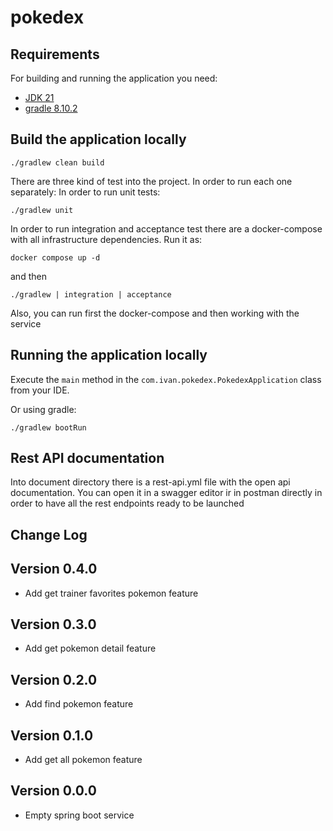 # pokedex

## Requirements

For building and running the application you need:

- [JDK 21](https://openjdk.org/projects/jdk/21/)
- [gradle 8.10.2](https://docs.gradle.org/8.10.2/release-notes.html)

## Build the application locally
```shell
./gradlew clean build
```

There are three kind of test into the project. In order to run each one separately:
In order to run unit tests:

```shell
./gradlew unit
```

In order to run integration and acceptance test there are a docker-compose with all infrastructure dependencies. Run it as:

```shell
docker compose up -d
```
and then
```shell
./gradlew | integration | acceptance
```

Also, you can run first the docker-compose and then working with the service

## Running the application locally

Execute the `main` method in the `com.ivan.pokedex.PokedexApplication` class from your IDE.

Or using gradle:

```shell
./gradlew bootRun
```

## Rest API documentation

Into document directory there is a rest-api.yml file with the open api documentation.
You can open it in a swagger editor ir in postman directly in order to have all the rest endpoints ready to be launched 


## Change Log

## Version 0.4.0
* Add get trainer favorites pokemon feature

## Version 0.3.0
* Add get pokemon detail feature

## Version 0.2.0
* Add find pokemon feature

## Version 0.1.0
* Add get all pokemon feature

## Version 0.0.0
* Empty spring boot service